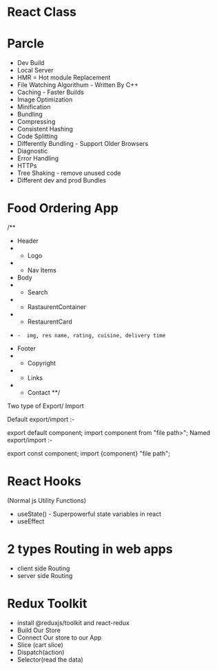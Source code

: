 # React Class

# Parcle
- Dev Build
- Local Server
- HMR = Hot module Replacement 
- File Watching Algorithum - Written By C++ 
- Caching - Faster Builds
- Image Optimization
- Minification
- Bundling
- Compressing
- Consistent Hashing
- Code Splitting 
- Differently Bundling - Support Older Browsers 
- Diagnostic 
- Error Handling 
- HTTPs
- Tree Shaking - remove unused code
- Different dev and prod Bundles


# Food Ordering App 
/**
 * Header
 * - Logo
 * - Nav Items
 * Body
 * - Search
 * - RastaurentContainer
 *   - RestaurentCard
 *     -  img, res name, rating, cuisine, delivery time
 * Footer
 * - Copyright
 * - Links
 * - Contact
 **/


 Two type of Export/ Import     

Default export/import :-

export default component;
import component from "file path>";
Named export/import :-

export const component;
import {component} "file path";


# React Hooks
(Normal js Utility Functions)
- useState() - Superpowerful state variables in react
- useEffect

# 2 types Routing in web apps
- client side Routing
- server side Routing


# Redux Toolkit
- install @reduxjs/toolkit and react-redux
- Build Our Store
- Connect Our store to our App
- Slice (cart slice)
- Dispatch(action)
- Selector(read the data)
